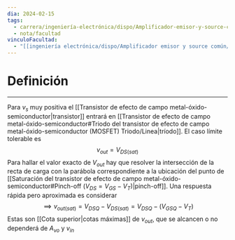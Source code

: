 ```yaml
---
dia: 2024-02-15
tags:
  - carrera/ingeniería-electrónica/dispo/Amplificador-emisor-y-source-común
  - nota/facultad
vinculoFacultad:
  - "[[ingeniería electrónica/dispo/Amplificador emisor y source común/Resumen.md]]"
---
```

# Definición
---
Para $v_s$ muy positiva el [[Transistor de efecto de campo metal-óxido-semiconductor|transistor]] entrará en [[Transistor de efecto de campo metal-óxido-semiconductor#Triodo del transistor de efecto de campo metal-óxido-semiconductor (MOSFET) Triodo/Linea|tríodo]]. El caso límite tolerable es $$ v_{out} = V_{DS (sat)} $$
Para hallar el valor exacto de $V_{out}$ hay que resolver la intersección de la recta de carga con la parábola correspondiente a la ubicación del punto de [[Saturación del transistor de efecto de campo metal-óxido-semiconductor#Pinch-off ($V_{DS} = V_{GS} - V_T$)|pinch-off]]. Una respuesta rápida pero aproximada es considerar $$ \implies v_{out (sat)} = V_{DSQ} - V_{DS(sat)} = V_{DSQ} - (V_{GSQ} - V_T) $$
Estas son [[Cota superior|cotas máximas]] de $v_{out}$, que se alcancen o no dependerá de $A_{vo}$ y $v_{in}$